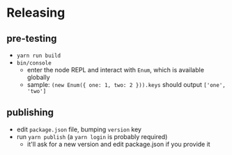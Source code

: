 # Releasing

## pre-testing
- `yarn run build`
- `bin/console`
  - enter the node REPL and interact with `Enum`, which is available globally
  - sample: `(new Enum({ one: 1, two: 2 })).keys` should output `['one', 'two']`


## publishing
- edit `package.json` file, bumping `version` key
- run `yarn publish` (a `yarn login` is probably required)
  + it'll ask for a new version and edit package.json if you provide it

